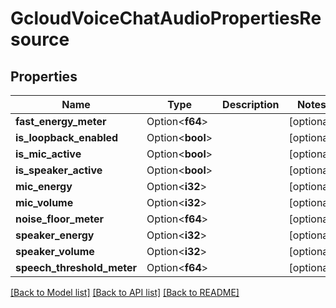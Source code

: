 # GcloudVoiceChatAudioPropertiesResource

## Properties

Name | Type | Description | Notes
------------ | ------------- | ------------- | -------------
**fast_energy_meter** | Option<**f64**> |  | [optional]
**is_loopback_enabled** | Option<**bool**> |  | [optional]
**is_mic_active** | Option<**bool**> |  | [optional]
**is_speaker_active** | Option<**bool**> |  | [optional]
**mic_energy** | Option<**i32**> |  | [optional]
**mic_volume** | Option<**i32**> |  | [optional]
**noise_floor_meter** | Option<**f64**> |  | [optional]
**speaker_energy** | Option<**i32**> |  | [optional]
**speaker_volume** | Option<**i32**> |  | [optional]
**speech_threshold_meter** | Option<**f64**> |  | [optional]

[[Back to Model list]](../README.md#documentation-for-models) [[Back to API list]](../README.md#documentation-for-api-endpoints) [[Back to README]](../README.md)


